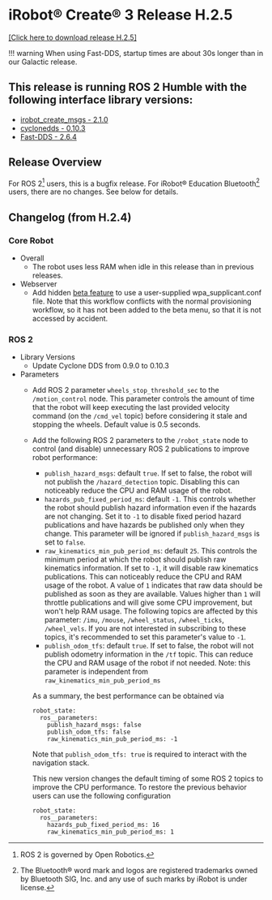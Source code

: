 # iRobot® Create® 3 Release H.2.5
[[Click here to download release H.2.5]](https://github.com/iRobotEducation/create3_docs/releases/download/H.2.5/Create3-H.2.5.swu)

!!! warning
    When using Fast-DDS, startup times are about 30s longer than in our Galactic release.

## This release is running ROS 2 Humble with the following interface library versions:

- [irobot_create_msgs - 2.1.0](https://github.com/iRobotEducation/irobot_create_msgs/tree/2.1.0)
- [cyclonedds - 0.10.3](https://github.com/eclipse-cyclonedds/cyclonedds/tree/0.10.3)
- [Fast-DDS - 2.6.4](https://github.com/eProsima/Fast-DDS/tree/2.6.4)

## Release Overview
For ROS 2[^1] users, this is a bugfix release.
For iRobot® Education Bluetooth[^2] users, there are no changes.
See below for details.

## Changelog (from H.2.4)
### Core Robot
* Overall
    * The robot uses less RAM when idle in this release than in previous releases.
* Webserver
    * Add hidden [beta feature](../../webserver/wpa-supp-override/) to use a user-supplied wpa_supplicant.conf file. Note that this workflow conflicts with the normal provisioning workflow, so it has not been added to the beta menu, so that it is not accessed by accident.

### ROS 2
* Library Versions
    * Update Cyclone DDS from 0.9.0 to 0.10.3
* Parameters
    * Add ROS 2 parameter `wheels_stop_threshold_sec` to the `/motion_control` node. This parameter controls the amount of time that the robot will keep executing the last provided velocity command (on the `/cmd_vel` topic) before considering it stale and stopping the wheels. Default value is 0.5 seconds.
    * Add the following ROS 2 parameters to the `/robot_state` node to control (and disable) unnecessary ROS 2 publications to improve robot performance:
        * `publish_hazard_msgs`: default `true`. If set to false, the robot will not publish the `/hazard_detection` topic. Disabling this can noticeably reduce the CPU and RAM usage of the robot.
        * `hazards_pub_fixed_period_ms`: default `-1`. This controls whether the robot should publish hazard information even if the hazards are not changing. Set it to `-1` to disable fixed period hazard publications and have hazards be published only when they change. This parameter will be ignored if `publish_hazard_msgs` is set to `false`.
        * `raw_kinematics_min_pub_period_ms`: default `25`. This controls the minimum period at which the robot should publish raw kinematics information. If set to `-1`, it will disable raw kinematics publications. This can noticeably reduce the CPU and RAM usage of the robot. A value of `1` indicates that raw data should be published as soon as they are available. Values higher than `1` will throttle publications and will give some CPU improvement, but won't help RAM usage.
        The following topics are affected by this parameter: `/imu`, `/mouse`, `/wheel_status`, `/wheel_ticks`,  `/wheel_vels`.
        If you are not interested in subscribing to these topics, it's recommended to set this parameter's value to `-1`.
        * `publish_odom_tfs`: default `true`. If set to false, the robot will not publish odometry information in the `/tf` topic. This can reduce the CPU and RAM usage of the robot if not needed. Note: this parameter is independent from `raw_kinematics_min_pub_period_ms`
    
        As a summary, the best performance can be obtained via
        ```
        robot_state:
          ros__parameters:
            publish_hazard_msgs: false
            publish_odom_tfs: false
            raw_kinematics_min_pub_period_ms: -1
        ```

        Note that `publish_odom_tfs: true` is required to interact with the navigation stack.
    
        This new version changes the default timing of some ROS 2 topics to improve the CPU performance.
        To restore the previous behavior users can use the following configuration

        ```
        robot_state:
          ros__parameters:
            hazards_pub_fixed_period_ms: 16
            raw_kinematics_min_pub_period_ms: 1
        ```


[^1]: ROS 2 is governed by Open Robotics.
[^2]: The Bluetooth® word mark and logos are registered trademarks owned by Bluetooth SIG, Inc. and any use of such marks by iRobot is under license.
[^3]: All other trademarks mentioned are the property of their respective owners.
